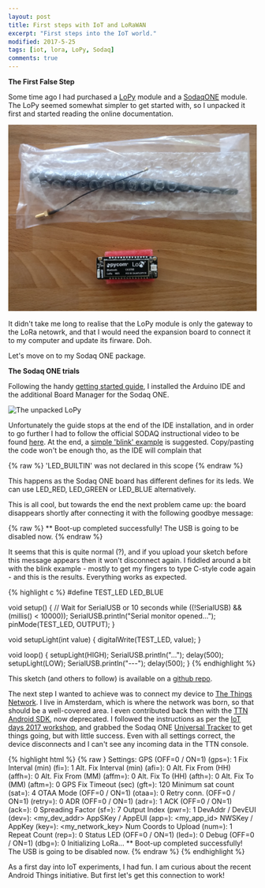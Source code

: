 ```yaml
---
layout: post
title: First steps with IoT and LoRaWAN
excerpt: "First steps into the IoT world."
modified: 2017-5-25
tags: [iot, lora, LoPy, Sodaq]
comments: true
---
```


**The First False Step**

Some time ago I had purchased a [LoPy](https://www.pycom.io/product/lopy/) module and a [SodaqONE](http://sodaq.com) module. The LoPy seemed somewhat simpler to get started with, so I unpacked it first and started reading the online documentation.

![The unpacked LoPy](/images/2015-07-29-lopy.jpg)

It didn't take me long to realise that the LoPy module is only the gateway to the LoRa netowrk, and that I would need the expansion board to connect it to my computer and update its firware. Doh.

Let's move on to my Sodaq ONE package.

**The Sodaq ONE trials**

Following the handy [getting started guide](http://support.sodaq.com/sodaq-one/sodaq-one/), I installed the Arduino IDE and the additional Board Manager for the Sodaq ONE. 

![The unpacked LoPy](/images/2015-07-29-sodaq)

Unfortunately the guide stops at the end of the IDE installation, and in order to go further I had to follow the official SODAQ instructional video to be found [here](https://www.youtube.com/watch?v=G3OovUzntz0).
At the end, a [simple 'blink' example](https://github.com/GabrielNotman/AutonomoTesting/blob/master/Pin%20IO/blink/blink.ino) is suggested. Copy/pasting the code won't be enough tho, as the IDE will complain that

{% raw %}
'LED_BUILTIN' was not declared in this scope
{% endraw %}

This happens as the Sodaq ONE board has different defines for its leds. We can use LED_RED, LED_GREEN or LED_BLUE alternatively.

This is all cool, but towards the end the next problem came up: the board disappears shortly after connecting it with the following goodbye message:

{% raw %}
** Boot-up completed successfully!
The USB is going to be disabled now.
{% endraw %}

It seems that this is quite normal (?), and if you upload your sketch before this message appears then it won't disconnect again. I fiddled around a bit with the blink example - mostly to get my fingers to type C-style code again - and this is the results. Everything works as expected.


{% highlight c %}
#define TEST_LED LED_BLUE

void setup() {
  // Wait for SerialUSB or 10 seconds
  while ((!SerialUSB) && (millis() < 10000));
  SerialUSB.println("Serial monitor opened...");
  pinMode(TEST_LED, OUTPUT);
}

void setupLight(int value) {
  digitalWrite(TEST_LED, value);
}

void loop() {
  setupLight(HIGH);
  SerialUSB.println("...");
  delay(500);
  setupLight(LOW);
  SerialUSB.println("---");
  delay(500);
}
{% endhighlight %}

This sketch (and others to follow) is available on a [github repo](https://github.com/ticofab/sodaq-one-sketches).

The next step I wanted to achieve was to connect my device to [The Things Network](https://www.thethingsnetwork.org). I live in Amsterdam, which is where the network was born, so that should be a well-covered area. I even contributed back then with the [TTN Android SDK](https://github.com/ticofab/The-Things-Network-Android-SDK), now deprecated. I followed the instructions as per the [IoT days 2017 workshop](https://github.com/TheThingsNetwork/workshops/blob/master/IoT-Tech-Day.md), and grabbed the Sodaq ONE [Universal Tracker](https://github.com/SodaqMoja/SodaqOne-UniversalTracker) to get things going, but with little success. Even with all settings correct, the device disconnects and I can't see any incoming data in the TTN console.

{% highlight html %}
{% raw }
Settings:
  GPS (OFF=0 / ON=1)         (gps=): 1
  Fix Interval (min)         (fi=): 1
  Alt. Fix Interval (min)    (afi=): 0
  Alt. Fix From (HH)         (affh=): 0
  Alt. Fix From (MM)         (affm=): 0
  Alt. Fix To (HH)           (afth=): 0
  Alt. Fix To (MM)           (aftm=): 0
  GPS Fix Timeout (sec)      (gft=): 120
  Minimum sat count          (sat=): 4
  OTAA Mode (OFF=0 / ON=1)   (otaa=): 0
  Retry conn. (OFF=0 / ON=1) (retry=): 0
  ADR (OFF=0 / ON=1)         (adr=): 1
  ACK (OFF=0 / ON=1)         (ack=): 0
  Spreading Factor           (sf=): 7
  Output Index               (pwr=): 1
  DevAddr / DevEUI           (dev=): <my_dev_addr>
  AppSKey / AppEUI           (app=): <my_app_id>
  NWSKey / AppKey            (key=): <my_network_key>
  Num Coords to Upload       (num=): 1
  Repeat Count               (rep=): 0
  Status LED (OFF=0 / ON=1)  (led=): 0
  Debug (OFF=0 / ON=1)       (dbg=): 0
Initializing LoRa...
** Boot-up completed successfully!
The USB is going to be disabled now.
{% endraw %}
{% endhighlight %}

As a first day into IoT experiments, I had fun. I am curious about the recent Android Things initiative. But first let's get this connection to work! 





